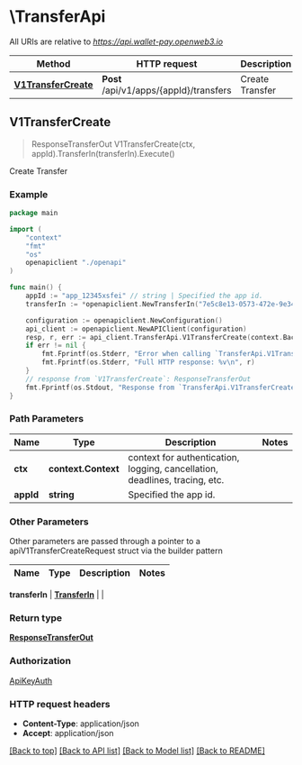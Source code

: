 # \TransferApi

All URIs are relative to *https://api.wallet-pay.openweb3.io*

Method | HTTP request | Description
------------- | ------------- | -------------
[**V1TransferCreate**](TransferApi.md#V1TransferCreate) | **Post** /api/v1/apps/{appId}/transfers | Create Transfer



## V1TransferCreate

> ResponseTransferOut V1TransferCreate(ctx, appId).TransferIn(transferIn).Execute()

Create Transfer



### Example

```go
package main

import (
    "context"
    "fmt"
    "os"
    openapiclient "./openapi"
)

func main() {
    appId := "app_12345xsfei" // string | Specified the app id.
    transferIn := *openapiclient.NewTransferIn("7e5c8e13-0573-472e-9e34-fe779c618fcf", "USDT", "10000") // TransferIn | 

    configuration := openapiclient.NewConfiguration()
    api_client := openapiclient.NewAPIClient(configuration)
    resp, r, err := api_client.TransferApi.V1TransferCreate(context.Background(), appId).TransferIn(transferIn).Execute()
    if err != nil {
        fmt.Fprintf(os.Stderr, "Error when calling `TransferApi.V1TransferCreate``: %v\n", err)
        fmt.Fprintf(os.Stderr, "Full HTTP response: %v\n", r)
    }
    // response from `V1TransferCreate`: ResponseTransferOut
    fmt.Fprintf(os.Stdout, "Response from `TransferApi.V1TransferCreate`: %v\n", resp)
}
```

### Path Parameters


Name | Type | Description  | Notes
------------- | ------------- | ------------- | -------------
**ctx** | **context.Context** | context for authentication, logging, cancellation, deadlines, tracing, etc.
**appId** | **string** | Specified the app id. | 

### Other Parameters

Other parameters are passed through a pointer to a apiV1TransferCreateRequest struct via the builder pattern


Name | Type | Description  | Notes
------------- | ------------- | ------------- | -------------

 **transferIn** | [**TransferIn**](TransferIn.md) |  | 

### Return type

[**ResponseTransferOut**](ResponseTransferOut.md)

### Authorization

[ApiKeyAuth](../README.md#ApiKeyAuth)

### HTTP request headers

- **Content-Type**: application/json
- **Accept**: application/json

[[Back to top]](#) [[Back to API list]](../README.md#documentation-for-api-endpoints)
[[Back to Model list]](../README.md#documentation-for-models)
[[Back to README]](../README.md)

